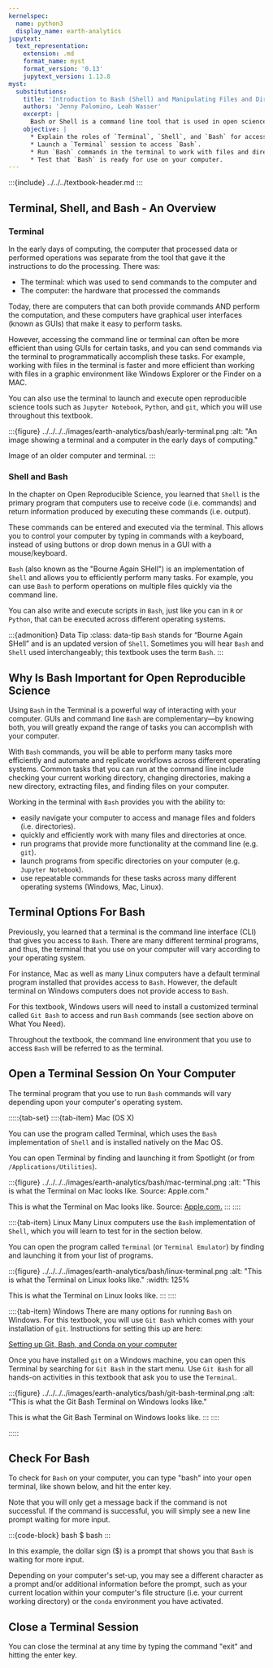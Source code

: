 ```yaml
---
kernelspec:
  name: python3
  display_name: earth-analytics
jupytext:
  text_representation:
    extension: .md
    format_name: myst
    format_version: '0.13'
    jupytext_version: 1.13.8
myst:
  substitutions:
    title: 'Introduction to Bash (Shell) and Manipulating Files and Directories at the Command Line'
    authors: 'Jenny Palomino, Leah Wasser'
    excerpt: |
      Bash or Shell is a command line tool that is used in open science to efficiently manipulate files and directories. Learn how to use Bash to access and move files and directories.
    objective: |
      * Explain the roles of `Terminal`, `Shell`, and `Bash` for accessing programs and other items on your computer. 
      * Launch a `Terminal` session to access `Bash`.
      * Run `Bash` commands in the terminal to work with files and directories on your computer.
      * Test that `Bash` is ready for use on your computer.
---
```


:::{include} ../../../textbook-header.md
:::

## Terminal, Shell, and Bash - An Overview

### Terminal

In the early days of computing, the computer that processed data or performed operations was separate from the tool that gave it the instructions to do the processing. There was: 

* The terminal: which was used to send commands to the computer and
* The computer: the hardware that processed the commands

Today, there are computers that can both provide commands AND perform the computation, and these computers have graphical user interfaces (known as GUIs) that make it easy to perform tasks. 

However, accessing the command line or terminal can often be more efficient than using GUIs for certain tasks, and you can send commands via the terminal to programmatically accomplish these tasks. For example, working with files in the terminal is faster and more efficient than working with files in a graphic environment like Windows Explorer or the Finder on a MAC. 

You can also use the terminal to launch and execute open reproducible science tools such as `Jupyter Notebook`, `Python`, and `git`, which you will use throughout this textbook. 

:::{figure} ../../../../images/earth-analytics/bash/early-terminal.png
:alt: "An image showing a terminal and a computer in the early days of computing."

Image of an older computer and terminal.
:::

### Shell and Bash

In the chapter on Open Reproducible Science, you learned that `Shell` is the primary program that computers use to receive code (i.e. commands) and return information produced by executing these commands (i.e. output). 

These commands can be entered and executed via the terminal. This allows you to control your computer by typing in commands with a keyboard, instead of using buttons or drop down menus in a GUI with a mouse/keyboard.

`Bash` (also known as the "Bourne Again SHell") is an implementation of `Shell` and allows you to efficiently perform many tasks. For example, you can use `Bash` to perform operations on multiple files quickly via the command line. 

You can also write and execute scripts in `Bash`, just like you can in `R` or `Python`, that can be executed across different operating systems. 

:::{admonition} Data Tip
:class: data-tip 
`Bash` stands for “Bourne Again SHell” and is an updated version of `Shell`. Sometimes you will hear `Bash` and `Shell` used interchangeably; this textbook uses the term `Bash`.
:::


## Why Is Bash Important for Open Reproducible Science

Using `Bash` in the Terminal is a powerful way of interacting with your computer. GUIs and command line `Bash` are complementary—by knowing both, you will greatly expand the range of tasks you can accomplish with your computer. 

With `Bash` commands, you will be able to perform many tasks more efficiently and automate and replicate workflows across different operating systems. Common tasks that you can run at the command line include checking your current working directory, changing directories, making a new directory, extracting files, and finding files on your computer. 

Working in the terminal with `Bash` provides you with the ability to:
  * easily navigate your computer to access and manage files and folders (i.e. directories). 
  * quickly and efficiently work with many files and directories at once.
  * run programs that provide more functionality at the command line (e.g. `git`).
  * launch programs from specific directories on your computer (e.g. `Jupyter Notebook`).
  * use repeatable commands for these tasks across many different operating systems (Windows, Mac, Linux).


## Terminal Options For Bash

Previously, you learned that a terminal is the command line interface (CLI) that gives you access to `Bash`. There are many different terminal programs, and thus, the terminal that you use on your computer will vary according to your operating system. 

For instance, Mac as well as many Linux computers have a default terminal program installed that provides access to `Bash`. However, the default terminal on Windows computers does not provide access to `Bash`. 

For this textbook, Windows users will need to install a customized terminal called `Git Bash` to access and run `Bash` commands (see section above on What You Need).

Throughout the textbook, the command line environment that you use to access `Bash` will be referred to as the terminal. 


## Open a Terminal Session On Your Computer

The terminal program that you use to run `Bash` commands will vary depending upon your computer's operating system.

:::::{tab-set}
::::{tab-item} Mac (OS X)

You can use the program called Terminal, which uses the `Bash` implementation of `Shell` and is installed natively on the Mac OS. 

You can open Terminal by finding and launching it from Spotlight (or from `/Applications/Utilities`).

:::{figure} ../../../../images/earth-analytics/bash/mac-terminal.png
:alt: "This is what the Terminal on Mac looks like. Source: Apple.com."

This is what the Terminal on Mac looks like. Source: <a href="https://help.apple.com/assets/58C4E5B4680CE2040551BA60/58C4E5B6680CE2040551BA69/en_US/84239026ca019f46567b86e900f5edd7.png" target = "_blank">Apple.com.</a>
:::
::::

::::{tab-item} Linux
Many Linux computers use the `Bash` implementation of `Shell`, which you will learn to test for in the section below.  

You can open the program called `Terminal` (or `Terminal Emulator`) by finding and launching it from your list of programs. 

:::{figure} ../../../../images/earth-analytics/bash/linux-terminal.png
:alt: "This is what the Terminal on Linux looks like."
:width: 125%

This is what the Terminal on Linux looks like.
:::
::::

::::{tab-item} Windows
There are many options for running `Bash` on Windows. For this textbook, you will use `Git Bash` which comes with your installation of `git`. Instructions for setting this up are here: 

[Setting up Git, Bash, and Conda on your computer](python-open-source-tool-setup)

Once you have installed `git` on a Windows machine, you can open this Terminal by searching for `Git Bash` in the start menu. Use `Git Bash` for all hands-on activities in this textbook that ask you to use the `Terminal`. 

:::{figure} ../../../../images/earth-analytics/bash/git-bash-terminal.png
:alt: "This is what the Git Bash Terminal on Windows looks like."

This is what the Git Bash Terminal on Windows looks like.
:::
::::

:::::


## Check For Bash

To check for `Bash` on your computer, you can type "bash" into your open terminal, like shown below, and hit the enter key. 

Note that you will only get a message back if the command is not successful. If the command is successful, you will simply see a new line prompt waiting for more input.

:::{code-block} bash
  $ bash
:::

In this example, the dollar sign ($) is a prompt that shows you that `Bash` is waiting for more input. 

Depending on your computer's set-up, you may see a different character as a prompt and/or additional information before the prompt, such as your current location within your computer's file structure (i.e. your current working directory) or the `conda` environment you have activated.

## Close a Terminal Session

You can close the terminal at any time by typing the command "exit" and hitting the enter key.

